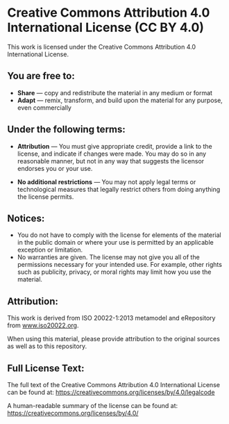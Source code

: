 # Creative Commons Attribution 4.0 International License (CC BY 4.0)

This work is licensed under the Creative Commons Attribution 4.0 International License.

## You are free to:

* **Share** — copy and redistribute the material in any medium or format
* **Adapt** — remix, transform, and build upon the material for any purpose, even commercially

## Under the following terms:

* **Attribution** — You must give appropriate credit, provide a link to the license, and indicate if changes were made. You may do so in any reasonable manner, but not in any way that suggests the licensor endorses you or your use.

* **No additional restrictions** — You may not apply legal terms or technological measures that legally restrict others from doing anything the license permits.

## Notices:

* You do not have to comply with the license for elements of the material in the public domain or where your use is permitted by an applicable exception or limitation.
* No warranties are given. The license may not give you all of the permissions necessary for your intended use. For example, other rights such as publicity, privacy, or moral rights may limit how you use the material.

## Attribution:

This work is derived from ISO 20022-1:2013 metamodel and eRepository from www.iso20022.org.

When using this material, please provide attribution to the original sources as well as to this repository.

## Full License Text:

The full text of the Creative Commons Attribution 4.0 International License can be found at:
https://creativecommons.org/licenses/by/4.0/legalcode

A human-readable summary of the license can be found at:
https://creativecommons.org/licenses/by/4.0/
